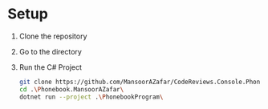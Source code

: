 # Setup

1. Clone the repository
2. Go to the directory
3. Run the C# Project

   ```bash
   git clone https://github.com/MansoorAZafar/CodeReviews.Console.Phonebook.git
   cd .\Phonebook.MansoorAZafar\
   dotnet run --project .\PhonebookProgram\
